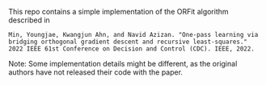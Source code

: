 This repo contains a simple implementation of the ORFit algorithm described in

`Min, Youngjae, Kwangjun Ahn, and Navid Azizan. "One-pass learning via bridging orthogonal gradient descent and recursive least-squares." 2022 IEEE 61st Conference on Decision and Control (CDC). IEEE, 2022.
`

Note: Some implementation details might be different, as the original authors have not released their code with the 
paper. 